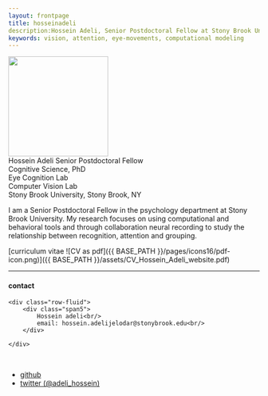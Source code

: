 ```yaml
---
layout: frontpage
title: hosseinadeli
description:Hossein Adeli, Senior Postdoctoral Fellow at Stony Brook University. 
keywords: vision, attention, eye-movements, computational modeling
---
```


<img src="{{ BASE_PATH }}/assets/portrait.jpg"  width = 200>
<br/>
Hossein Adeli 
Senior Postdoctoral Fellow <br/>
Cognitive Science, PhD <br/>
Eye Cognition Lab  <br/>
Computer Vision Lab <br/>
Stony Brook University, Stony Brook, NY 

I am a Senior Postdoctoral Fellow in the psychology department  at Stony Brook University.  My research focuses on using computational and behavioral tools and through collaboration neural recording  to study the relationship between recognition, attention and grouping. 

[curriculum vitae ![CV as pdf]({{ BASE_PATH }}/pages/icons16/pdf-icon.png)]({{ BASE_PATH }}/assets/CV_Hossein_Adeli_website.pdf)<br/>

---

<div class="container">
<h4><a name="contact"></a>contact</h4>

    <div class="row-fluid">
        <div class="span5">
            Hossein adeli<br/>
            email: hossein.adelijelodar@stonybrook.edu<br/>
        </div>

<!--         <div class="span2">
        <a href="../assets/portrait.jpg">
            <img src="../assets/portrait.jpg"
                  title="Hossein Adeli" alt="Hossein Adeli"/></a>
        </div> -->
    </div>
</div>

&nbsp;

<div class="navbar">
  <div class="navbar-inner">
      <ul class="nav">
          <!-- <li><a href="{{ BASE_PATH }}/assets/CV_Hossein_Adeli_website.pdf">cv</a></li> -->
          <li><a href="https://github.com/Hosseinadeli">github</a></li>
          <li><a href="https://twitter.com/adeli_hossein">twitter (@adeli_hossein)</a></li>
      </ul>
  </div>
</div>
